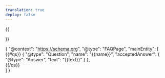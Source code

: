```yaml
---
translation: true
deploy: false
---
```


{{<section faq>}}

{
    "@context": "https://schema.org",
    "@type": "FAQPage",
    "mainEntity": [      
      {{#qs}}
      {
        "@type": "Question",
        "name": "{{name}}",
        "acceptedAnswer": {
          "@type": "Answer",
          "text": "{{text}}"
        }
      },     
    {{/qs}}    
    ]
}